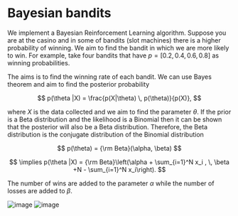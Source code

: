# Bayesian bandits

We implement a Bayesian Reinforcement Learning algorithm. Suppose you are at the casino and in some of bandits (slot machines) there is a higher probability of winning. We aim to find the bandit in which we are more likely to win. For example, take four bandits that have $p=[0.2, \, 0.4, \, 0.6, \, 0.8]$ as winning probabilities.

The aims is to find the winning rate of each bandit. We can use Bayes theorem and aim to find the posterior probability

$$ p(\theta |X) = \frac{p(X|\theta) \, p(\theta)}{p(X)}, $$

where $X$ is the data collected and we aim to find the parameter $\theta$. If the prior is a Beta distribution and the likelihood is a Binomial then it can be shown that the posterior will also be a Beta distribution. Therefore, the Beta distribution is the conjugate distribution of the Binomial distribution

$$ p(\theta)  = {\rm Beta}(\alpha, \beta) $$

$$ \implies p(\theta |X)   = {\rm Beta}\left(\alpha + \sum_{i=1}^N x_i , \, \beta +N - \sum_{i=1}^N x_i\right). $$

The number of wins are added to the parameter $\alpha$ while the number of losses are added to $\beta$.

![image](https://github.com/alexisdpc/Bayesian_bandits/assets/124795834/065d831b-879e-414d-97a9-0cd0af840777)
![image](https://github.com/alexisdpc/Bayesian_bandits/assets/124795834/7e162af9-f843-4ff6-b4f3-c9d9aa4b3eaf)




